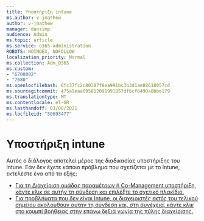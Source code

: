 ```yaml
---
title: Υποστήριξη intune
ms.author: v-jmathew
author: v-jmathew
manager: dansimp
audience: Admin
ms.topic: article
ms.service: o365-administration
ROBOTS: NOINDEX, NOFOLLOW
localization_priority: Normal
ms.collection: Adm_O365
ms.custom:
- "6700002"
- "7680"
ms.openlocfilehash: 6fc37fc2c80387f8ea991bc3b3d1ae88618057cd
ms.sourcegitcommit: 475a9eaa095812091991857df6cf6490a8bbe179
ms.translationtype: MT
ms.contentlocale: el-GR
ms.lasthandoff: 03/08/2021
ms.locfileid: "50693477"
---
```

# <a name="intune-support"></a>Υποστήριξη intune

Αυτός ο διάλογος αποτελεί μέρος της διαδικασίας υποστήριξης του Intune. Εάν δεν έχετε κάποιο πρόβλημα που σχετίζεται με το Intune, εκτελέστε ένα από τα εξής:

- [Για τη Διαχείριση ομάδας παραμέτρων ή Co-Management υποστήριξη, κάντε κλικ σε αυτήν τη σύνδεση και επιλέξτε το σχετικό πλακίδιο.](https://endpoint.microsoft.com/#blade/Microsoft_Intune_DeviceSettings/SupportMenu/helpSupport)
- [Για προβλήματα που δεν είναι Intune, οι διαχειριστές εκτός του τελικού σημείου ακολουθούν αυτήν τη σύνδεση και, στη συνέχεια, κάντε κλικ στο κουμπί βοήθειας στην επάνω δεξιά γωνία της πύλης διαχείρισης.](https://admin.microsoft.com/Adminportal/Home?source=applauncher#/support/requests)
